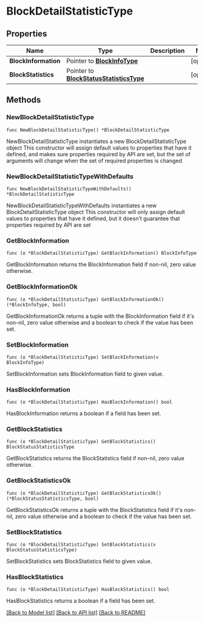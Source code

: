 # BlockDetailStatisticType

## Properties

Name | Type | Description | Notes
------------ | ------------- | ------------- | -------------
**BlockInformation** | Pointer to [**BlockInfoType**](BlockInfoType.md) |  | [optional] 
**BlockStatistics** | Pointer to [**BlockStatusStatisticsType**](BlockStatusStatisticsType.md) |  | [optional] 

## Methods

### NewBlockDetailStatisticType

`func NewBlockDetailStatisticType() *BlockDetailStatisticType`

NewBlockDetailStatisticType instantiates a new BlockDetailStatisticType object
This constructor will assign default values to properties that have it defined,
and makes sure properties required by API are set, but the set of arguments
will change when the set of required properties is changed

### NewBlockDetailStatisticTypeWithDefaults

`func NewBlockDetailStatisticTypeWithDefaults() *BlockDetailStatisticType`

NewBlockDetailStatisticTypeWithDefaults instantiates a new BlockDetailStatisticType object
This constructor will only assign default values to properties that have it defined,
but it doesn't guarantee that properties required by API are set

### GetBlockInformation

`func (o *BlockDetailStatisticType) GetBlockInformation() BlockInfoType`

GetBlockInformation returns the BlockInformation field if non-nil, zero value otherwise.

### GetBlockInformationOk

`func (o *BlockDetailStatisticType) GetBlockInformationOk() (*BlockInfoType, bool)`

GetBlockInformationOk returns a tuple with the BlockInformation field if it's non-nil, zero value otherwise
and a boolean to check if the value has been set.

### SetBlockInformation

`func (o *BlockDetailStatisticType) SetBlockInformation(v BlockInfoType)`

SetBlockInformation sets BlockInformation field to given value.

### HasBlockInformation

`func (o *BlockDetailStatisticType) HasBlockInformation() bool`

HasBlockInformation returns a boolean if a field has been set.

### GetBlockStatistics

`func (o *BlockDetailStatisticType) GetBlockStatistics() BlockStatusStatisticsType`

GetBlockStatistics returns the BlockStatistics field if non-nil, zero value otherwise.

### GetBlockStatisticsOk

`func (o *BlockDetailStatisticType) GetBlockStatisticsOk() (*BlockStatusStatisticsType, bool)`

GetBlockStatisticsOk returns a tuple with the BlockStatistics field if it's non-nil, zero value otherwise
and a boolean to check if the value has been set.

### SetBlockStatistics

`func (o *BlockDetailStatisticType) SetBlockStatistics(v BlockStatusStatisticsType)`

SetBlockStatistics sets BlockStatistics field to given value.

### HasBlockStatistics

`func (o *BlockDetailStatisticType) HasBlockStatistics() bool`

HasBlockStatistics returns a boolean if a field has been set.


[[Back to Model list]](../README.md#documentation-for-models) [[Back to API list]](../README.md#documentation-for-api-endpoints) [[Back to README]](../README.md)


